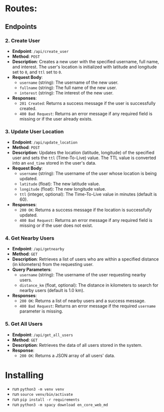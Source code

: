 # Routes:

## Endpoints

### 2. **Create User**

- **Endpoint**: `/api/create_user`
- **Method**: `POST`
- **Description**: Creates a new user with the specified username, full name, and interest. The user's location is initialized with latitude and longitude set to `0`, and `ttl` set to `0`.
- **Request Body**:
  - `username` (string): The username of the new user.
  - `fullname` (string): The full name of the new user.
  - `interest` (string): The interest of the new user.
- **Responses**:
  - `201 Created`: Returns a success message if the user is successfully created.
  - `400 Bad Request`: Returns an error message if any required field is missing or if the user already exists.

### 3. **Update User Location**

- **Endpoint**: `/api/update_location`
- **Method**: `POST`
- **Description**: Updates the location (latitude, longitude) of the specified user and sets the `ttl` (Time-To-Live) value. The TTL value is converted into an `end_time` stored in the user's data.
- **Request Body**:
  - `username` (string): The username of the user whose location is being updated.
  - `latitude` (float): The new latitude value.
  - `longitude` (float): The new longitude value.
  - `ttl` (integer, optional): The Time-To-Live value in minutes (default is 60).
- **Responses**:
  - `200 OK`: Returns a success message if the location is successfully updated.
  - `400 Bad Request`: Returns an error message if any required field is missing or if the user does not exist.

### 4. **Get Nearby Users**

- **Endpoint**: `/api/getnearby`
- **Method**: `GET`
- **Description**: Retrieves a list of users who are within a specified distance (in kilometers) from the requesting user.
- **Query Parameters**:
  - `username` (string): The username of the user requesting nearby users.
  - `distance_km` (float, optional): The distance in kilometers to search for nearby users (default is 1.0 km).
- **Responses**:
  - `200 OK`: Returns a list of nearby users and a success message.
  - `400 Bad Request`: Returns an error message if the required `username` parameter is missing.

### 5. **Get All Users**

- **Endpoint**: `/api/get_all_users`
- **Method**: `GET`
- **Description**: Retrieves the data of all users stored in the system.
- **Response**:
  - `200 OK`: Returns a JSON array of all users' data.

# Installing
 - run `python3 -m venv venv`
 - run `source venv/bin/activate`
 - run `pip install -r requirements`
 - run `python3 -m spacy download en_core_web_md` 
